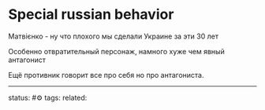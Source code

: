 # Special russian behavior

Матвієнко - ну что плохого мы сделали Украине за эти 30 лет  
  
Особенно отвратительный персонаж, намного хуже чем явный антагонист  
  
Ещё противник говорит все про себя но про антагониста.


---
status: #⚙️ 
tags: 
related: 

